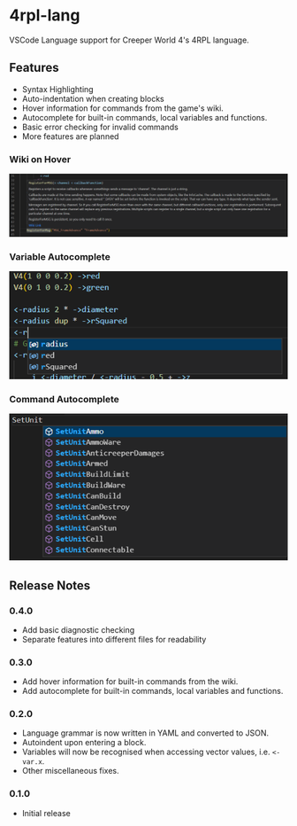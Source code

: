 # 4rpl-lang

VSCode Language support for Creeper World 4's 4RPL language.

## Features

- Syntax Highlighting
- Auto-indentation when creating blocks
- Hover information for commands from the game's wiki.
- Autocomplete for built-in commands, local variables and functions.
- Basic error checking for invalid commands
- More features are planned

### Wiki on Hover
![Wiki Hover](./images/wiki-hover.png)

### Variable Autocomplete
![Variable Autocomplete](./images/variable-autocomplete.png)

### Command Autocomplete
![Command Autocomplete](./images/command-autocomplete.png)

## Release Notes

### 0.4.0
- Add basic diagnostic checking
- Separate features into different files for readability

### 0.3.0

- Add hover information for built-in commands from the wiki.
- Add autocomplete for built-in commands, local variables and functions.

### 0.2.0

- Language grammar is now written in YAML and converted to JSON.
- Autoindent upon entering a block.
- Variables will now be recognised when accessing vector values, i.e. `<-var.x`.
- Other miscellaneous fixes.

### 0.1.0

- Initial release